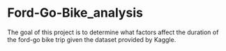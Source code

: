 # Ford-Go-Bike_analysis
The goal of this project is to determine what factors affect the duration of the ford-go bike trip given the dataset provided by Kaggle.
